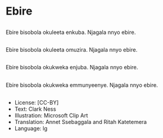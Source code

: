 # Ebire

##
Ebire bisobola okuleeta
enkuba.
Njagala nnyo ebire.

##
Ebire bisobola okuleeta
omuzira. Njagala nnyo
ebire.

##
Ebire bisobola
okukweka enjuba.
Njagala nnyo ebire.

##
Ebire bisobola
okukweka
emmunyeenye.
Njagala nnyo ebire.

##
* License: [CC-BY]
* Text: Clark Ness
* Illustration: Microsoft Clip Art
* Translation: Annet Ssebaggala and Ritah Katetemera
* Language: lg
